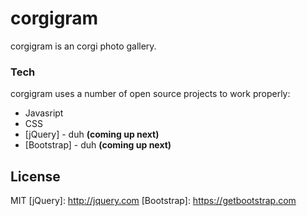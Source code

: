 # corgigram

corgigram is an corgi photo gallery. 

### Tech

corgigram uses a number of open source projects to work properly:

* Javasript
* CSS
* [jQuery] - duh **(coming up next)**
* [Bootstrap] - duh **(coming up next)**

License
----

MIT
   [jQuery]: <http://jquery.com>
   [Bootstrap]: <https://getbootstrap.com>
